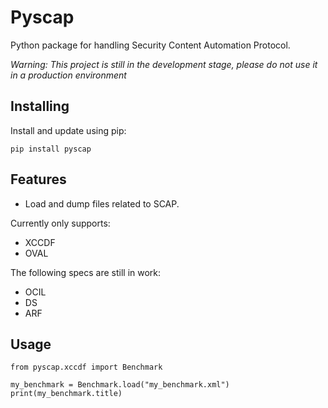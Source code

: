 # Pyscap

Python package for handling Security Content Automation Protocol.

*Warning: This project is still in the development stage, please do not use it in a production environment*

## Installing

Install and update using pip:

    pip install pyscap

## Features

* Load and dump files related to SCAP.

Currently only supports:

* XCCDF
* OVAL

The following specs are still in work:

* OCIL
* DS
* ARF

## Usage

    from pyscap.xccdf import Benchmark
    
    my_benchmark = Benchmark.load("my_benchmark.xml")
    print(my_benchmark.title)
